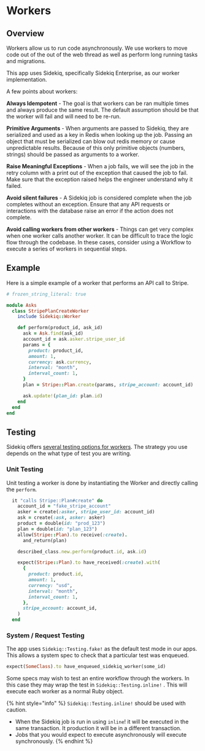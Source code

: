 # Workers

## Overview

Workers allow us to run code asynchronously.  We use workers to move code out of the out of the web thread as well as perform long running tasks and migrations.

This app uses Sidekiq, specifically Sidekiq Enterprise, as our worker implementation.

A few points about workers:

**Always Idempotent** - The goal is that workers can be ran multiple times and always produce the same result.  The default assumption should be that the worker will fail and will need to be re-run.

**Primitive Arguments** - When arguments are passed to Sidekiq, they are serialized and used as a key in Redis when looking up the job.  Passing an object that must be serialized can blow out redis memory or cause unpredictable results.  Because of this only primitive objects (numbers, strings) should be passed as arguments to a worker. &#x20;

**Raise Meaningful Exceptions** - When a job fails, we will see the job in the retry column with a print out of the exception that caused the job to fail.  Make sure that the exception raised helps the engineer understand why it failed.

**Avoid silent failures** - A Sidekiq job is considered complete when the job completes without an exception.  Ensure that any API requests or interactions with the database raise an error if the action does not complete.

**Avoid calling workers from other workers** - Things can get very complex when one worker calls another worker.  It can be difficult to trace the logic flow through the codebase.  In these cases, consider using a Workflow to execute a series of workers in sequential steps.

## Example

Here is a simple example of a worker that performs an API call to Stripe.

```ruby
# frozen_string_literal: true

module Asks
  class StripePlanCreateWorker
    include Sidekiq::Worker

    def perform(product_id, ask_id)
      ask = Ask.find(ask_id)
      account_id = ask.asker.stripe_user_id
      params = {
        product: product_id,
        amount: 1,
        currency: ask.currency,
        interval: "month",
        interval_count: 1,
      }
      plan = Stripe::Plan.create(params, stripe_account: account_id)

      ask.update!(plan_id: plan.id)
    end
  end
end
```

## Testing

Sidekiq offers [several testing options for workers](https://github.com/mperham/sidekiq/wiki/Testing#setup).  The strategy you use depends on the what type of test you are writing.

### Unit Testing

Unit testing a worker is done by instantiating the Worker and directly calling the `perform`. &#x20;

```ruby
  it "calls Stripe::Plan#create" do
    account_id = "fake_stripe_account"
    asker = create(:asker, stripe_user_id: account_id)
    ask = create(:ask, asker: asker)
    product = double(id: "prod_123")
    plan = double(id: "plan_123")
    allow(Stripe::Plan).to receive(:create).
      and_return(plan)

    described_class.new.perform(product.id, ask.id)

    expect(Stripe::Plan).to have_received(:create).with(
      {
        product: product.id,
        amount: 1,
        currency: "usd",
        interval: "month",
        interval_count: 1,
      },
      stripe_account: account_id,
    )
  end
```

### System / Request Testing

The app uses `Sidekiq::Testing.fake!` as the default test mode in our apps.  This allows a system spec to check that a particular test was enqueued.

```ruby
expect(SomeClass).to have_enqueued_sidekiq_worker(some_id)
```

Some specs may wish to test an entire workflow through the workers.  In this case they may wrap the test in `Sidekiq::Testing.inline!` .  This will execute each worker as a normal Ruby object. &#x20;

{% hint style="info" %}
`Sidekiq::Testing.inline!` should be used with caution. &#x20;

* When the Sidekiq job is run in using `inline`! it will be executed in the same transaction.  It production it will be in a different transaction.
* Jobs that you would expect to execute asynchronously will execute synchronously. &#x20;
{% endhint %}
